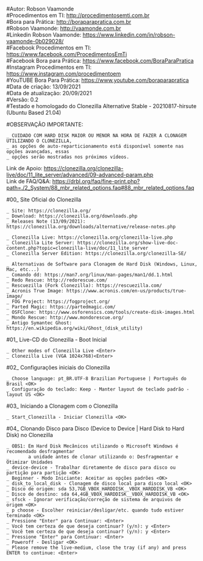 #Autor: Robson Vaamonde<br>
#Procedimentos em TI: http://procedimentosemti.com.br<br>
#Bora para Prática: http://boraparapratica.com.br<br>
#Robson Vaamonde: http://vaamonde.com.br<br>
#Linkedin Robson Vaamonde: https://www.linkedin.com/in/robson-vaamonde-0b029028/<br>
#Facebook Procedimentos em TI: https://www.facebook.com/ProcedimentosEmTi<br>
#Facebook Bora para Prática: https://www.facebook.com/BoraParaPratica<br>
#Instagram Procedimentos em TI: https://www.instagram.com/procedimentoem<br>
#YouTUBE Bora Para Prática: https://www.youtube.com/boraparapratica<br>
#Data de criação: 13/09/2021<br>
#Data de atualização: 20/09/2021<br>
#Versão: 0.2<br>
#Testado e homologado do Clonezilla Alternative Stable - 20210817-hirsute (Ubuntu Based 21.04)

#OBSERVAÇÃO IMPORTANTE:

	_ CUIDADO COM HARD DISK MAIOR OU MENOR NA HORA DE FAZER A CLONAGEM UTILIZANDO O CLONEZILLA, 
	_ as opções de auto-reparticionamento está disponível somente nas opções avançadas, essas 
	_ opções serão mostradas nos próximos vídeos.

Link de Apoio: https://clonezilla.org/clonezilla-live/doc/11_lite_server/advanced/09-advanced-param.php<br>
Link de FAQ/Q&A: https://drbl.org/faq/fine-print.php?path=./2_System/88_mbr_related_options.faq#88_mbr_related_options.faq

#00_ Site Oficial do Clonezilla<br>
	
	_ Site: https://clonezilla.org/
	_ Download: https://clonezilla.org/downloads.php
	_ Releases Note (13/09/2021): https://clonezilla.org/downloads/alternative/release-notes.php

	_ Clonezilla Live: https://clonezilla.org/clonezilla-live.php
	_ Clonezilla Lite Server: https://clonezilla.org/show-live-doc-content.php?topic=clonezilla-live/doc/11_lite_server
	_ Clonezilla Server Edition: https://clonezilla.org/clonezilla-SE/

	_ Alternativas de Software para Clonagem de Hard Disk (Windows, Linux, Mac, etc...)
	_ Comando dd: https://man7.org/linux/man-pages/man1/dd.1.html
	_ Redo Rescue: http://redorescue.com/
	_ Rescuezilla (Fork Clonezilla): https://rescuezilla.com/
	_ Acronis True Image: https://www.acronis.com/en-us/products/true-image/
	_ FOG Project: https://fogproject.org/
	_ Parted Magic: https://partedmagic.com/
	_ OSFClone: https://www.osforensics.com/tools/create-disk-images.html
	_ Mondo Rescue: http://www.mondorescue.org/
	_ Antigo Symantec Ghost: https://en.wikipedia.org/wiki/Ghost_(disk_utility)

#01_ Live-CD do Clonezilla - Boot Inicial<br>
	
	_ Other modes of Clonezilla Live <Enter>
	_ Clonezilla Live (VGA 1024x768)<Enter>

#02_ Configurações iniciais do Clonezilla<br>
	
	_ Choose language: pt_BR.UTF-8 Brazilian Portuguese | Português do Brasil <OK>
	_ Configuração do teclado: Keep - Manter layout de teclado padrão - layout US <OK>

#03_ Iniciando a Clonagem com o Clonezilla<br>
	
	_ Start_Clonezilla - Iniciar Clonezilla <OK>

#04_ Clonando Disco para Disco (Device to Device | Hard Disk to Hard Disk) no Clonezilla<br>
	
	_ OBS1: Em Hard Disk Mecânicos utilizando o Microsoft Windows é recomendado desfragmentar
	_       a unidade antes de clonar utilizando o: Desfragmentar e Otimizar Unidades
	_ device-device - Trabalhar diretamente de disco para disco ou partição para partição <OK>
	_ Beginner - Modo Iniciante: Aceitar as opções padrões <OK>
	_ disk_to_local_disk - Clonagem de disco local para disco local <OK>
	_ Disco de origem: sda 53,7GB_VBOX_HARDDISK__VBOX_HARDDISK_VB <OK>
	_ Disco de destino: sda 64,4GB_VBOX_HARDDISK__VBOX_HARDDISK_VB <OK>
	_ sfsck - Ignorar verificação/correção de sistema de arquivos de origem <OK>
	_ p choose - Escolher reiniciar/desligar/etc. quando tudo estiver terminado <OK>
	_ Pressione "Enter" para Continuar: <Enter>
	_ Você tem certeza de que deseja continuar? (y/n): y <Enter>
	_ Você tem certeza de que deseja continuar? (y/n): y <Enter>
	_ Pressione "Enter" para Continuar: <Enter>
	_ Poweroff - Desligar <OK>
	_ Please remove the live-medium, close the tray (if any) and press ENTER to continue: <Enter>
